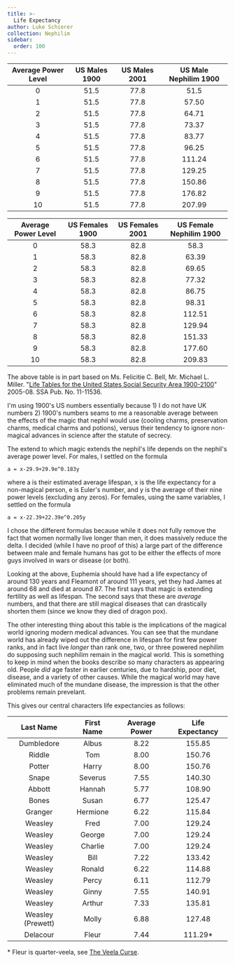 ```yaml
---
title: >-
  Life Expectancy
author: Luke Schierer
collection: Nephilim
sidebar:
  order: 100
---
```


| Average Power Level | US Males 1900 | US Males 2001 | US Male Nephilim 1900 |
| :-----------------: | :-----------: | :-----------: | :-------------------: |
|          0          |     51.5      |     77.8      |         51.5          |
|          1          |     51.5      |     77.8      |         57.50         |
|          2          |     51.5      |     77.8      |         64.71         |
|          3          |     51.5      |     77.8      |         73.37         |
|          4          |     51.5      |     77.8      |         83.77         |
|          5          |     51.5      |     77.8      |         96.25         |
|          6          |     51.5      |     77.8      |        111.24         |
|          7          |     51.5      |     77.8      |        129.25         |
|          8          |     51.5      |     77.8      |        150.86         |
|          9          |     51.5      |     77.8      |        176.82         |
|         10          |     51.5      |     77.8      |        207.99         |

| Average Power Level | US Females 1900 | US Females 2001 | US Female Nephilim 1900 |
| :-----------------: | :-------------: | :-------------: | :---------------------: |
|          0          |      58.3       |      82.8       |          58.3           |
|          1          |      58.3       |      82.8       |          63.39          |
|          2          |      58.3       |      82.8       |          69.65          |
|          3          |      58.3       |      82.8       |          77.32          |
|          4          |      58.3       |      82.8       |          86.75          |
|          5          |      58.3       |      82.8       |          98.31          |
|          6          |      58.3       |      82.8       |         112.51          |
|          7          |      58.3       |      82.8       |         129.94          |
|          8          |      58.3       |      82.8       |         151.33          |
|          9          |      58.3       |      82.8       |         177.60          |
|         10          |      58.3       |      82.8       |         209.83          |

The above table is in part based on Ms. Felicitie C. Bell, Mr. Michael L. Miller. "[Life Tables for the United States Social Security Area 1900-2100]" 2005-08. SSA Pub. No. 11-11536.

I'm using 1900's US numbers essentially because 1) I do not have UK numbers 2)
1900's numbers seams to me a reasonable average between the effects of the magic
that nephil would use (cooling charms, preservation charms, medical charms and
potions), versus their tendency to ignore non-magical advances in science after
the statute of secrecy.

The extend to which magic extends the nephil's life depends on the nephil's
average power level. For males, I settled on the formula

```
a = x-29.9+29.9e^0.183y
```

where a is their estimated average lifespan, x is the life expectancy for a
non-magical person, e is Euler's number, and y is the average of their nine
power levels (excluding any zeros). For females, using the same variables,
I settled on the formula

```
a = x-22.39+22.39e^0.205y
```

I chose the different formulas because while it does not fully remove the fact
that women normally live longer than men, it does massively reduce the delta.
I decided (while I have no proof of this) a large part of the difference between
male and female humans has got to be either the effects of more guys involved
in wars or disease (or both).

Looking at the above, Euphemia should have had a life expectancy of around 130
years and Fleamont of around 111 years, yet they had James at around 68 and died
at around 87. The first says that magic is extending fertility as well as
lifespan. The second says that these are _average_ numbers, and that there are
still magical diseases that can drastically shorten them (since we know they
died of dragon pox).

The other interesting thing about this table is the implications of the magical world
ignoring modern medical advances. You can see that the mundane world has already
wiped out the difference in lifespan for first few power ranks, and in fact live
_longer_ than rank one, two, or three powered nephilim do supposing such nephilim
remain in the magical world. This is something to keep in mind when the books describe
so many characters as appearing old. People _did_ age faster in earlier centuries,
due to hardship, poor diet, disease, and a variety of other causes. While the magical
world may have eliminated much of the mundane disease, the impression is that the
other problems remain prevelant.

This gives our central characters life expectancies as follows:

|     Last Name     | First Name | Average Power | Life Expectancy |
| :---------------: | :--------: | :-----------: | :-------------: |
|    Dumbledore     |   Albus    |     8.22      |     155.85      |
|      Riddle       |    Tom     |     8.00      |     150.76      |
|      Potter       |   Harry    |     8.00      |     150.76      |
|       Snape       |  Severus   |     7.55      |     140.30      |
|      Abbott       |   Hannah   |     5.77      |     108.90      |
|       Bones       |   Susan    |     6.77      |     125.47      |
|      Granger      |  Hermione  |     6.22      |     115.84      |
|      Weasley      |    Fred    |     7.00      |     129.24      |
|      Weasley      |   George   |     7.00      |     129.24      |
|      Weasley      |  Charlie   |     7.00      |     129.24      |
|      Weasley      |    Bill    |     7.22      |     133.42      |
|      Weasley      |   Ronald   |     6.22      |     114.88      |
|      Weasley      |   Percy    |     6.11      |     112.79      |
|      Weasley      |   Ginny    |     7.55      |     140.91      |
|      Weasley      |   Arthur   |     7.33      |     135.81      |
| Weasley (Prewett) |   Molly    |     6.88      |     127.48      |
|     Delacour      |   Fleur    |     7.44      |    111.29\*     |

\* Fleur is quarter-veela, see [The Veela Curse].

[The Veela Curse]: </FanFiction/Harry_Potter_-_Nephilim/Appendices/Veela Pathology/>
[Life Tables for the United States Social Security Area 1900-2100]: https://www.ssa.gov/oact/NOTES/pdf_studies/study120.pdf
